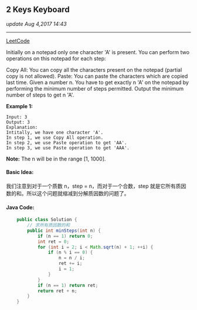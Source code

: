## 2 Keys Keyboard
_update Aug 4,2017 14:43_

---
[LeetCode](https://leetcode.com/problems/2-keys-keyboard/description/)

Initially on a notepad only one character 'A' is present. You can perform two operations on this notepad for each step:

Copy All: You can copy all the characters present on the notepad (partial copy is not allowed).
Paste: You can paste the characters which are copied last time.
Given a number n. You have to get exactly n 'A' on the notepad by performing the minimum number of steps permitted. Output the minimum number of steps to get n 'A'.

**Example 1:**

    Input: 3
    Output: 3
    Explanation:
    Intitally, we have one character 'A'.
    In step 1, we use Copy All operation.
    In step 2, we use Paste operation to get 'AA'.
    In step 3, we use Paste operation to get 'AAA'.

**Note:**
The n will be in the range [1, 1000].

#### Basic Idea:
我们注意到对于一个质数 n，step = n，而对于一个合数，step 就是它所有质因数的和。所以这个问题就缩减到分解质因数的问题了。

#### Java Code:
```java
    public class Solution {
        // 求所有质因数的和
        public int minSteps(int n) {
            if (n == 1) return 0;
            int ret = 0;
            for (int i = 2; i < Math.sqrt(n) + 1; ++i) {
                if (n % i == 0) {
                    n = n / i;
                    ret += i;
                    i = 1;
                }
            }
            if (n == 1) return ret;
            return ret + n;
        }
    }
```